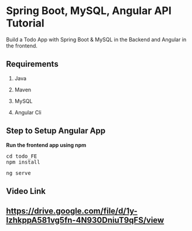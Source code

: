 <h1>Spring Boot, MySQL, Angular API Tutorial</h1>

<p>Build a Todo App with Spring Boot & MySQL in the Backend and Angular in the frontend.</p>

<h2>Requirements</h2>

1. Java

2. Maven 

3. MySQL 

4. Angular Cli

<h2> Step to Setup Angular App</h2>

<Strong>Run the frontend app using npm </Strong>

<div class="highlight highlight-source-shell"><pre><span class="pl-c1">cd</span> todo_FE
npm install</pre></div>

<div class="highlight highlight-source-shell"><pre>ng serve</pre></div>

<h2>Video Link<h2>

https://drive.google.com/file/d/1y-IzhkppA581vg5fn-4N930DniuT9qFS/view   
